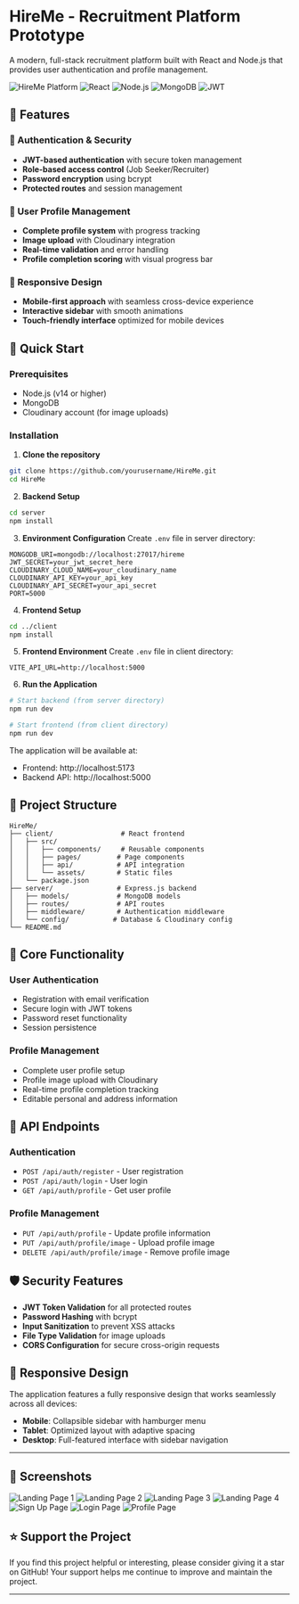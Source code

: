 # HireMe - Recruitment Platform Prototype

A modern, full-stack recruitment platform built with React and Node.js that provides user authentication and profile management.

![HireMe Platform](https://img.shields.io/badge/Platform-Recruitment-blue) ![React](https://img.shields.io/badge/React-18.2.0-61DAFB) ![Node.js](https://img.shields.io/badge/Node.js-Express-green) ![MongoDB](https://img.shields.io/badge/Database-MongoDB-green) ![JWT](https://img.shields.io/badge/Auth-JWT-orange)

## 🌟 Features

### 🔐 Authentication & Security
- **JWT-based authentication** with secure token management
- **Role-based access control** (Job Seeker/Recruiter)
- **Password encryption** using bcrypt
- **Protected routes** and session management

### 👤 User Profile Management
- **Complete profile system** with progress tracking
- **Image upload** with Cloudinary integration
- **Real-time validation** and error handling
- **Profile completion scoring** with visual progress bar

### 📱 Responsive Design
- **Mobile-first approach** with seamless cross-device experience
- **Interactive sidebar** with smooth animations
- **Touch-friendly interface** optimized for mobile devices

## 🚀 Quick Start

### Prerequisites
- Node.js (v14 or higher)
- MongoDB
- Cloudinary account (for image uploads)

### Installation

1. **Clone the repository**
```bash
git clone https://github.com/yourusername/HireMe.git
cd HireMe
```

2. **Backend Setup**
```bash
cd server
npm install
```

3. **Environment Configuration**
Create `.env` file in server directory:
```env
MONGODB_URI=mongodb://localhost:27017/hireme
JWT_SECRET=your_jwt_secret_here
CLOUDINARY_CLOUD_NAME=your_cloudinary_name
CLOUDINARY_API_KEY=your_api_key
CLOUDINARY_API_SECRET=your_api_secret
PORT=5000
```

4. **Frontend Setup**
```bash
cd ../client
npm install
```

5. **Frontend Environment**
Create `.env` file in client directory:
```env
VITE_API_URL=http://localhost:5000
```

6. **Run the Application**
```bash
# Start backend (from server directory)
npm run dev

# Start frontend (from client directory)
npm run dev
```

The application will be available at:
- Frontend: http://localhost:5173
- Backend API: http://localhost:5000

## 📁 Project Structure

```
HireMe/
├── client/                 # React frontend
│   ├── src/
│   │   ├── components/     # Reusable components
│   │   ├── pages/         # Page components
│   │   ├── api/           # API integration
│   │   └── assets/        # Static files
│   └── package.json
├── server/                # Express.js backend
│   ├── models/            # MongoDB models
│   ├── routes/            # API routes
│   ├── middleware/        # Authentication middleware
│   └── config/           # Database & Cloudinary config
└── README.md
```

## 🎯 Core Functionality

### User Authentication
- Registration with email verification
- Secure login with JWT tokens
- Password reset functionality
- Session persistence

### Profile Management
- Complete user profile setup
- Profile image upload with Cloudinary
- Real-time profile completion tracking
- Editable personal and address information

## 🔧 API Endpoints

### Authentication
- `POST /api/auth/register` - User registration
- `POST /api/auth/login` - User login
- `GET /api/auth/profile` - Get user profile

### Profile Management
- `PUT /api/auth/profile` - Update profile information
- `PUT /api/auth/profile/image` - Upload profile image
- `DELETE /api/auth/profile/image` - Remove profile image

## 🛡 Security Features

- **JWT Token Validation** for all protected routes
- **Password Hashing** with bcrypt
- **Input Sanitization** to prevent XSS attacks
- **File Type Validation** for image uploads
- **CORS Configuration** for secure cross-origin requests

## 📱 Responsive Design

The application features a fully responsive design that works seamlessly across all devices:

- **Mobile**: Collapsible sidebar with hamburger menu
- **Tablet**: Optimized layout with adaptive spacing
- **Desktop**: Full-featured interface with sidebar navigation

---

## 📸 Screenshots

![Landing Page 1](https://raw.githubusercontent.com/adityarajsrv/HireMe/main/client/src/assets/LandingPage1.png)
![Landing Page 2](https://raw.githubusercontent.com/adityarajsrv/HireMe/main/client/src/assets/LandingPage2.png)
![Landing Page 3](https://raw.githubusercontent.com/adityarajsrv/HireMe/main/client/src/assets/LandingPage3.png)
![Landing Page 4](https://raw.githubusercontent.com/adityarajsrv/HireMe/main/client/src/assets/LandingPage4.png)
![Sign Up Page](https://raw.githubusercontent.com/adityarajsrv/HireMe/main/client/src/assets/SignUpPage.png)
![Login Page](https://raw.githubusercontent.com/adityarajsrv/HireMe/main/client/src/assets/LoginPage.png)
![Profile Page](https://raw.githubusercontent.com/adityarajsrv/HireMe/main/client/src/assets/ProfilePage.png)


## ⭐ Support the Project

If you find this project helpful or interesting, please consider giving it a star on GitHub! Your support helps me continue to improve and maintain the project.

---
